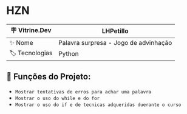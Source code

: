 # HZN

| 🪧 Vitrine.Dev |    LHPetillo |
| -------------  | --- |
| ✨ Nome        | Palavra surpresa - Jogo de advinhação
| 🏷️ Tecnologias | Python


## 🔨 Funções do Projeto:

- ``Mostrar tentativas de erros para achar uma palavra ``
-  ``Mostrar o uso do while e do for  ``
-  ``Mostrar o uso do if e de tecnicas adqueridas duerante o curso``
  
